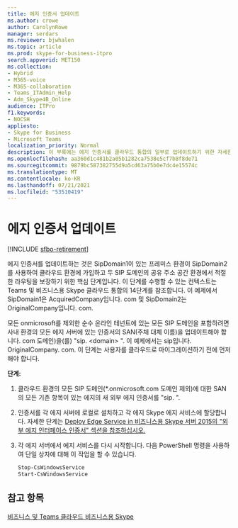 ```yaml
---
title: 에지 인증서 업데이트
ms.author: crowe
author: CarolynRowe
manager: serdars
ms.reviewer: bjwhalen
ms.topic: article
ms.prod: skype-for-business-itpro
search.appverid: MET150
ms.collection:
- Hybrid
- M365-voice
- M365-collaboration
- Teams_ITAdmin_Help
- Adm_Skype4B_Online
audience: ITPro
f1.keywords:
- NOCSH
appliesto:
- Skype for Business
- Microsoft Teams
localization_priority: Normal
description: 이 부록에는 에지 인증서를 클라우드 통합의 일부로 업데이트하기 위한 자세한 단계가 Teams 비즈니스용 Skype.
ms.openlocfilehash: aa360d1c481b2a05b1282ca7538e5cf7b8f8de71
ms.sourcegitcommit: 9879bc587382755d9a5cd63a75b0e7dc4e15574c
ms.translationtype: MT
ms.contentlocale: ko-KR
ms.lasthandoff: 07/21/2021
ms.locfileid: "53510419"
---
```

# <a name="update-the-edge-certificate"></a>에지 인증서 업데이트

[!INCLUDE [sfbo-retirement](../../Hub/includes/sfbo-retirement.md)]


에지 인증서를 업데이트하는 것은 SipDomain1이 있는 프레미스 환경이 SipDomain2를 사용하여 클라우드 환경에 가입하고 두 SIP 도메인의 공유 주소 공간 환경에서 적절한 라우팅을 보장하기 위한 핵심 단계입니다. 이 단계를 수행할 [](cloud-consolidation.md) 수 있는 컨텍스트는 Teams 및 비즈니스용 Skype 클라우드 통합의 14단계를 참조합니다. 이 예제에서 SipDomain1은 AcquiredCompany입니다. <span> com 및 SipDomain2는 OriginalCompany입니다. <span> com.

모든 onmicrosoft를 제외한 순수 온라인 테넌트에 있는 모든 SIP 도메인을 포함하려면 사내 환경의 모든 에지 서버에 있는 인증서의 SAN(주체 대체 이름)을 업데이트해야 합니다. <span> com 도메인)을(를) "sip. \<domain> ".  이 예제에서는 sip입니다. OriginalCompany. <span> com. 이 단계는 사용자를 클라우드로 마이그레이션하기 전에 먼저 해야 합니다.

**단계:**

1.  클라우드 환경의 모든 SIP 도메인(*.onmicrosoft.com 도메인 제외)에 대한 SAN의 모든 기존 항목이 있는 에지의 새 외부 에지 인증서를 "sip. <DomainName> ".
2.  인증서를 각 에지 서버에 로컬로 설치하고 각 에지 Skype 에지 서비스에 할당합니다.  자세한 단계는 [Deploy Edge Service in 비즈니스용 Skype 서버 2015의 "외부 에지 인터페이스 인증서" 섹션을 참조하십시오.](../../SfbServer/deploy/deploy-edge-server/deploy-edge-servers.md)
3.  각 에지 서버에서 에지 서비스를 다시 시작합니다. 다음 PowerShell 명령을 사용하여 단일 상자에 대해 이 작업을 할 수 있습니다.

    ```PowerShell
    Stop-CsWindowsService
    Start-CsWindowsService
    ```

## <a name="see-also"></a>참고 항목

[비즈니스 및 Teams 클라우드 비즈니스용 Skype](cloud-consolidation.md)